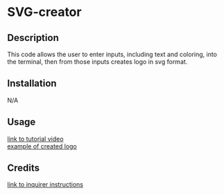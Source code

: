 # SVG-creator

## Description

This code allows the user to enter inputs, including text and coloring, into the terminal, then from those inputs creates logo in svg format.

## Installation

N/A

## Usage

[link to tutorial video](https://drive.google.com/file/d/1-k4AD8UDkrIWxny5jxZbo5tKgNd_Wnzc/view?usp=drive_link)<br>
[example of created logo](./assets/Screenshot.png)



## Credits

[link to inquirer instructions](https://www.npmjs.com/package/inquirer)<br>